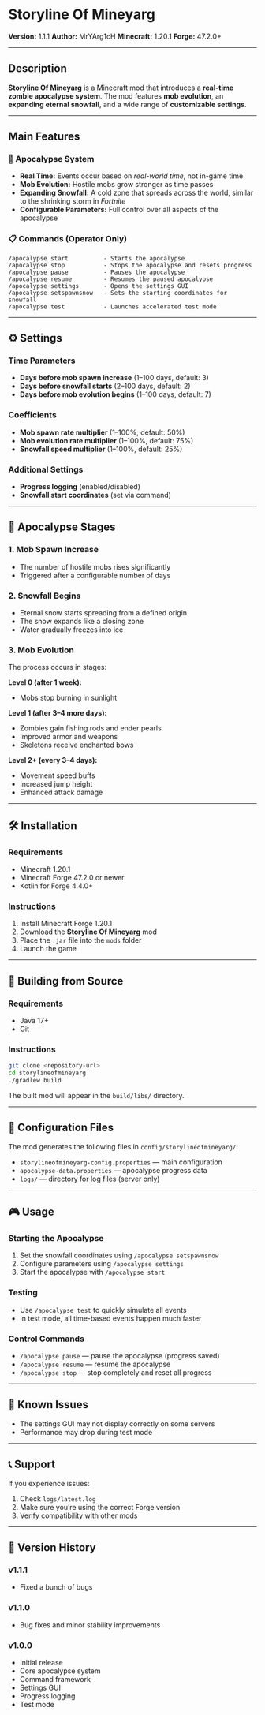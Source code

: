 

# Storyline Of Mineyarg

**Version:** 1.1.1
**Author:** MrYArg1cH
**Minecraft:** 1.20.1
**Forge:** 47.2.0+

---

## Description

**Storyline Of Mineyarg** is a Minecraft mod that introduces a **real-time zombie apocalypse system**.
The mod features **mob evolution**, an **expanding eternal snowfall**, and a wide range of **customizable settings**.

---

## Main Features

### 🧟 Apocalypse System

* **Real Time:** Events occur based on *real-world time*, not in-game time
* **Mob Evolution:** Hostile mobs grow stronger as time passes
* **Expanding Snowfall:** A cold zone that spreads across the world, similar to the shrinking storm in *Fortnite*
* **Configurable Parameters:** Full control over all aspects of the apocalypse

### 📋 Commands (Operator Only)

```
/apocalypse start          - Starts the apocalypse
/apocalypse stop           - Stops the apocalypse and resets progress
/apocalypse pause          - Pauses the apocalypse
/apocalypse resume         - Resumes the paused apocalypse
/apocalypse settings       - Opens the settings GUI
/apocalypse setspawnsnow   - Sets the starting coordinates for snowfall
/apocalypse test           - Launches accelerated test mode
```

---

## ⚙️ Settings

### Time Parameters

* **Days before mob spawn increase** (1–100 days, default: 3)
* **Days before snowfall starts** (2–100 days, default: 2)
* **Days before mob evolution begins** (1–100 days, default: 7)

### Coefficients

* **Mob spawn rate multiplier** (1–100%, default: 50%)
* **Mob evolution rate multiplier** (1–100%, default: 75%)
* **Snowfall speed multiplier** (1–100%, default: 25%)

### Additional Settings

* **Progress logging** (enabled/disabled)
* **Snowfall start coordinates** (set via command)

---

## 🔄 Apocalypse Stages

### 1. Mob Spawn Increase

* The number of hostile mobs rises significantly
* Triggered after a configurable number of days

### 2. Snowfall Begins

* Eternal snow starts spreading from a defined origin
* The snow expands like a closing zone
* Water gradually freezes into ice

### 3. Mob Evolution

The process occurs in stages:

**Level 0 (after 1 week):**

* Mobs stop burning in sunlight

**Level 1 (after 3–4 more days):**

* Zombies gain fishing rods and ender pearls
* Improved armor and weapons
* Skeletons receive enchanted bows

**Level 2+ (every 3–4 days):**

* Movement speed buffs
* Increased jump height
* Enhanced attack damage

---

## 🛠️ Installation

### Requirements

* Minecraft 1.20.1
* Minecraft Forge 47.2.0 or newer
* Kotlin for Forge 4.4.0+

### Instructions

1. Install Minecraft Forge 1.20.1
2. Download the **Storyline Of Mineyarg** mod
3. Place the `.jar` file into the `mods` folder
4. Launch the game

---

## 🔧 Building from Source

### Requirements

* Java 17+
* Git

### Instructions

```bash
git clone <repository-url>
cd storylineofmineyarg
./gradlew build
```

The built mod will appear in the `build/libs/` directory.

---

## 📁 Configuration Files

The mod generates the following files in `config/storylineofmineyarg/`:

* `storylineofmineyarg-config.properties` — main configuration
* `apocalypse-data.properties` — apocalypse progress data
* `logs/` — directory for log files (server only)

---

## 🎮 Usage

### Starting the Apocalypse

1. Set the snowfall coordinates using `/apocalypse setspawnsnow`
2. Configure parameters using `/apocalypse settings`
3. Start the apocalypse with `/apocalypse start`

### Testing

* Use `/apocalypse test` to quickly simulate all events
* In test mode, all time-based events happen much faster

### Control Commands

* `/apocalypse pause` — pause the apocalypse (progress saved)
* `/apocalypse resume` — resume the apocalypse
* `/apocalypse stop` — stop completely and reset all progress

---

## 🐛 Known Issues

* The settings GUI may not display correctly on some servers
* Performance may drop during test mode

---

## 📞 Support

If you experience issues:

1. Check `logs/latest.log`
2. Make sure you’re using the correct Forge version
3. Verify compatibility with other mods

---

## 🔄 Version History

### v1.1.1

* Fixed a bunch of bugs

### v1.1.0

* Bug fixes and minor stability improvements

### v1.0.0

* Initial release
* Core apocalypse system
* Command framework
* Settings GUI
* Progress logging
* Test mode
